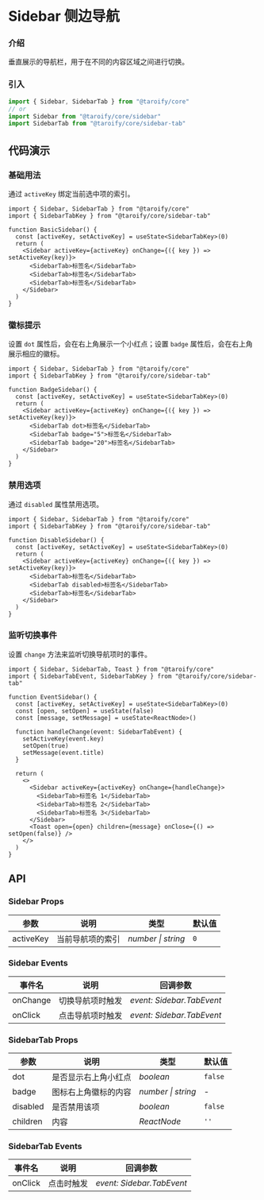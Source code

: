 # Sidebar 侧边导航

### 介绍

垂直展示的导航栏，用于在不同的内容区域之间进行切换。

### 引入

```ts
import { Sidebar, SidebarTab } from "@taroify/core"
// or
import Sidebar from "@taroify/core/sidebar"
import SidebarTab from "@taroify/core/sidebar-tab"
```

## 代码演示

### 基础用法

通过 `activeKey` 绑定当前选中项的索引。

```tsx
import { Sidebar, SidebarTab } from "@taroify/core"
import { SidebarTabKey } from "@taroify/core/sidebar-tab"

function BasicSidebar() {
  const [activeKey, setActiveKey] = useState<SidebarTabKey>(0)
  return (
    <Sidebar activeKey={activeKey} onChange={({ key }) => setActiveKey(key)}>
      <SidebarTab>标签名</SidebarTab>
      <SidebarTab>标签名</SidebarTab>
      <SidebarTab>标签名</SidebarTab>
    </Sidebar>
  )
}
```

### 徽标提示

设置 `dot` 属性后，会在右上角展示一个小红点；设置 `badge` 属性后，会在右上角展示相应的徽标。

```tsx
import { Sidebar, SidebarTab } from "@taroify/core"
import { SidebarTabKey } from "@taroify/core/sidebar-tab"

function BadgeSidebar() {
  const [activeKey, setActiveKey] = useState<SidebarTabKey>(0)
  return (
    <Sidebar activeKey={activeKey} onChange={({ key }) => setActiveKey(key)}>
      <SidebarTab dot>标签名</SidebarTab>
      <SidebarTab badge="5">标签名</SidebarTab>
      <SidebarTab badge="20">标签名</SidebarTab>
    </Sidebar>
  )
}
```

### 禁用选项

通过 `disabled` 属性禁用选项。

```tsx
import { Sidebar, SidebarTab } from "@taroify/core"
import { SidebarTabKey } from "@taroify/core/sidebar-tab"

function DisableSidebar() {
  const [activeKey, setActiveKey] = useState<SidebarTabKey>(0)
  return (
    <Sidebar activeKey={activeKey} onChange={({ key }) => setActiveKey(key)}>
      <SidebarTab>标签名</SidebarTab>
      <SidebarTab disabled>标签名</SidebarTab>
      <SidebarTab>标签名</SidebarTab>
    </Sidebar>
  )
}

```

### 监听切换事件

设置 `change` 方法来监听切换导航项时的事件。

```tsx
import { Sidebar, SidebarTab, Toast } from "@taroify/core"
import { SidebarTabEvent, SidebarTabKey } from "@taroify/core/sidebar-tab"

function EventSidebar() {
  const [activeKey, setActiveKey] = useState<SidebarTabKey>(0)
  const [open, setOpen] = useState(false)
  const [message, setMessage] = useState<ReactNode>()

  function handleChange(event: SidebarTabEvent) {
    setActiveKey(event.key)
    setOpen(true)
    setMessage(event.title)
  }

  return (
    <>
      <Sidebar activeKey={activeKey} onChange={handleChange}>
        <SidebarTab>标签名 1</SidebarTab>
        <SidebarTab>标签名 2</SidebarTab>
        <SidebarTab>标签名 3</SidebarTab>
      </Sidebar>
      <Toast open={open} children={message} onClose={() => setOpen(false)} />
    </>
  )
}
```

## API

### Sidebar Props

| 参数    | 说明             | 类型               | 默认值 |
| ------- | ---------------- | ------------------ | ------ |
| activeKey | 当前导航项的索引 | _number \| string_ | `0`    |

### Sidebar Events

| 事件名 | 说明             | 回调参数        |
| ------ | ---------------- | --------------- |
| onChange | 切换导航项时触发 | _event: Sidebar.TabEvent_ |
| onClick | 点击导航项时触发 | _event: Sidebar.TabEvent_ |

### SidebarTab Props

| 参数 | 说明 | 类型 | 默认值 |
| --- | --- | --- | --- |
| dot | 是否显示右上角小红点 | _boolean_ | `false` |
| badge | 图标右上角徽标的内容 | _number \| string_ | - |
| disabled | 是否禁用该项 | _boolean_ | `false` |
| children | 内容 | _ReactNode_ | `''` |

### SidebarTab Events

| 事件名 | 说明       | 回调参数        |
| ------ | ---------- | --------------- |
| onClick  | 点击时触发 | _event: Sidebar.TabEvent_|
